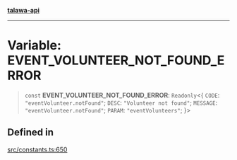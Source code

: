 [**talawa-api**](../../README.md)

***

# Variable: EVENT\_VOLUNTEER\_NOT\_FOUND\_ERROR

> `const` **EVENT\_VOLUNTEER\_NOT\_FOUND\_ERROR**: `Readonly`\<\{ `CODE`: `"eventVolunteer.notFound"`; `DESC`: `"Volunteer not found"`; `MESSAGE`: `"eventVolunteer.notFound"`; `PARAM`: `"eventVolunteers"`; \}\>

## Defined in

[src/constants.ts:650](https://github.com/Suyash878/talawa-api/blob/f376d03c37e9acd046e7cc983947432c95f74442/src/constants.ts#L650)
